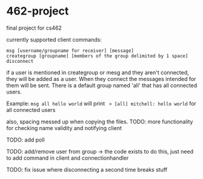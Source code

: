 # 462-project
final project for cs462

currently supported client commands:
```
msg [username/groupname for receiver] [message]
creategroup [groupname] [members of the group delimited by 1 space]
disconnect
```

if a user is mentioned in creategroup or mesg and they aren't connected, they will be added as a user. When they connect the messages intended for them will be sent. There is a default group named 'all' that has all connected users.

Example:
 ```msg all hello world```
 will print
  ``` > [all] mitchell: hello world```
  for all connected users
  


also, spacing messed up when copying the files.
TODO: more functionality for checking name validity and notifying client

TODO: add poll

TODO: add/remove user from group -> the code exists to do this, just need to add command in client and connectionhandler

TODO: fix issue where disconnecting a second time breaks stuff
